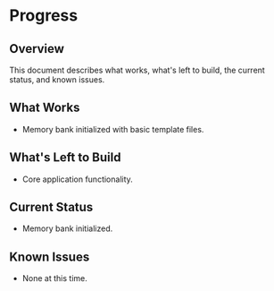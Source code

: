 # Progress

## Overview
This document describes what works, what's left to build, the current status, and known issues.

## What Works
- Memory bank initialized with basic template files.

## What's Left to Build
- Core application functionality.

## Current Status
- Memory bank initialized.

## Known Issues
- None at this time.
